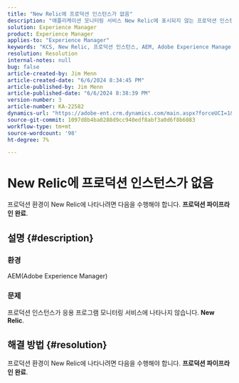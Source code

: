 ```yaml
---
title: "New Relic에 프로덕션 인스턴스가 없음"
description: "애플리케이션 모니터링 서비스 New Relic에 표시되지 않는 프로덕션 인스턴스 문제를 해결하는 방법을 알아봅니다."
solution: Experience Manager
product: Experience Manager
applies-to: "Experience Manager"
keywords: "KCS, New Relic, 프로덕션 인스턴스, AEM, Adobe Experience Manager, 문제 해결"
resolution: Resolution
internal-notes: null
bug: false
article-created-by: Jim Menn
article-created-date: "6/6/2024 8:34:45 PM"
article-published-by: Jim Menn
article-published-date: "6/6/2024 8:38:39 PM"
version-number: 3
article-number: KA-22582
dynamics-url: "https://adobe-ent.crm.dynamics.com/main.aspx?forceUCI=1&pagetype=entityrecord&etn=knowledgearticle&id=7f4ce632-4424-ef11-840a-000d3a338844"
source-git-commit: 1097d8b4ba0288d9cc940edf8abf3a0d6f8b6083
workflow-type: tm+mt
source-wordcount: '98'
ht-degree: 7%

---
```


# New Relic에 프로덕션 인스턴스가 없음


프로덕션 환경이 New Relic에 나타나려면 다음을 수행해야 합니다. <b>프로덕션 파이프라인 완료</b>.

## 설명 {#description}


### <b>환경</b>

AEM(Adobe Experience Manager)



### <b>문제</b>

프로덕션 인스턴스가 응용 프로그램 모니터링 서비스에 나타나지 않습니다. <b>New Relic</b>.


## 해결 방법 {#resolution}


프로덕션 환경이 New Relic에 나타나려면 다음을 수행해야 합니다. <b>프로덕션 파이프라인 완료</b>.
